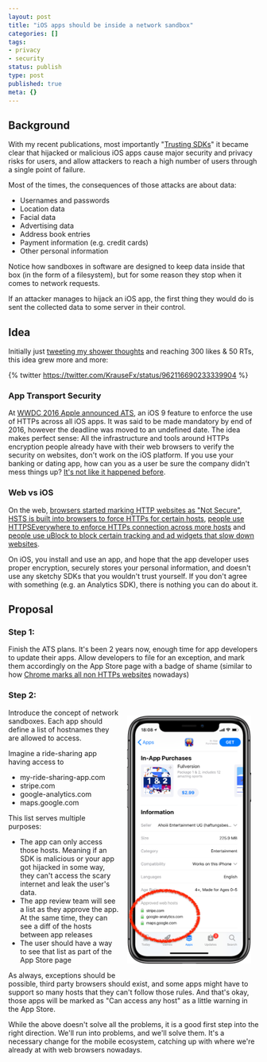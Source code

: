 ```yaml
---
layout: post
title: "iOS apps should be inside a network sandbox"
categories: []
tags:
- privacy
- security
status: publish
type: post
published: true
meta: {}
---
```


## Background

With my recent publications, most importantly "[Trusting SDKs](https://krausefx.com/blog/trusting-sdks)" it became clear that hijacked or malicious iOS apps cause major security and privacy risks for users, and allow attackers to reach a high number of users through a single point of failure.

Most of the times, the consequences of those attacks are about data:

*   Usernames and passwords
*   Location data
*   Facial data
*   Advertising data
*   Address book entries
*   Payment information (e.g. credit cards)
*   Other personal information

Notice how sandboxes in software are designed to keep data inside that box (in the form of a filesystem), but for some reason they stop when it comes to network requests.

If an attacker manages to hijack an iOS app, the first thing they would do is sent the collected data to some server in their control. 

## Idea

Initially just [tweeting my shower thoughts](https://twitter.com/KrauseFx/status/962116690233339904) and reaching 300 likes & 50 RTs, this idea grew more and more:

{% twitter https://twitter.com/KrauseFx/status/962116690233339904 %}


### App Transport Security

At [WWDC 2016 Apple announced ATS](https://techcrunch.com/2016/06/14/apple-will-require-https-connections-for-ios-apps-by-the-end-of-2016/), an iOS 9 feature to enforce the use of HTTPs across all iOS apps. It was said to be made mandatory by end of 2016, however the deadline was moved to an undefined date. The idea makes perfect sense: All the infrastructure and tools around HTTPs encryption people already have with their web browsers to verify the security on websites, don't work on the iOS platform. If you use your banking or dating app, how can you as a user be sure the company didn't mess things up? [It's not like it happened before](https://techcrunch.com/2018/04/02/grindr-sends-hiv-status-to-third-parties-and-some-personal-data-unencrypted/).


### Web vs iOS

On the web, [browsers started marking HTTP websites as "Not Secure"](https://developers.google.com/web/updates/2016/10/avoid-not-secure-warn), [HSTS is built into browsers to force HTTPs for certain hosts](https://en.wikipedia.org/wiki/HTTP_Strict_Transport_Security), [people use HTTPSEverywhere to enforce HTTPs connection across more hosts](https://chrome.google.com/webstore/detail/https-everywhere/gcbommkclmclpchllfjekcdonpmejbdp?hl=en) and [people use uBlock to block certain tracking and ad widgets that slow down websites](https://chrome.google.com/webstore/detail/ublock-origin/cjpalhdlnbpafiamejdnhcphjbkeiagm?hl=en).

On iOS, you install and use an app, and hope that the app developer uses proper encryption, securely stores your personal information, and doesn't use any sketchy SDKs that you wouldn't trust yourself. If you don't agree with something (e.g. an Analytics SDK), there is nothing you can do about it.


## Proposal


### Step 1:

Finish the ATS plans. It's been 2 years now, enough time for app developers to update their apps. Allow developers to file for an exception, and mark them accordingly on the App Store page with a badge of shame (similar to how [Chrome marks all non HTTPs websites](https://developers.google.com/web/updates/2016/10/avoid-not-secure-warn) nowadays)


### Step 2:

<img src="/assets/posts/sandboxing.png" width="250" align="right" style="margin: 15px" />

Introduce the concept of network sandboxes. Each app should define a list of hostnames they are allowed to access. 

Imagine a ride-sharing app having access to



*   my-ride-sharing-app.com
*   stripe.com
*   google-analytics.com
*   maps.google.com

This list serves multiple purposes:



*   The app can only access those hosts. Meaning if an SDK is malicious or your app got hijacked in some way, they can't access the scary internet and leak the user's data.
*   The app review team will see a list as they approve the app. At the same time, they can see a diff of the hosts between app releases
*   The user should have a way to see that list as part of the App Store page

As always, exceptions should be possible, third party browsers should exist, and some apps might have to support so many hosts that they can't follow those rules. And that's okay, those apps will be marked as "Can access any host" as a little warning in the App Store.

While the above doesn't solve all the problems, it is a good first step into the right direction. We'll run into problems, and we'll solve them. It's a necessary change for the mobile ecosystem, catching up with where we're already at with web browsers nowadays.
